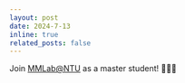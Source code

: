 ```yaml
---
layout: post
date: 2024-7-13
inline: true
related_posts: false
---
```


Join [MMLab@NTU](https://www.mmlab-ntu.com/) as a master student! 🚀🚀🚀
